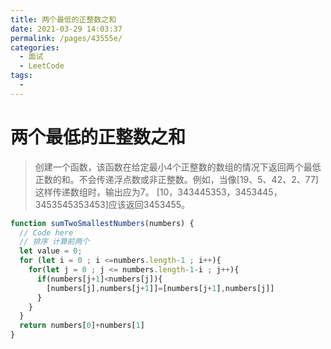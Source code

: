 ```yaml
---
title: 两个最低的正整数之和
date: 2021-03-29 14:03:37
permalink: /pages/43555e/
categories:
  - 面试
  - LeetCode
tags:
  - 
---
```


# 两个最低的正整数之和

> 创建一个函数，该函数在给定最小4个正整数的数组的情况下返回两个最低正数的和。不会传递浮点数或非正整数。例如，当像[19、5、42、2、77]这样传递数组时，输出应为7。 [10，343445353，3453445，3453545353453]应该返回3453455。

```javascript
function sumTwoSmallestNumbers(numbers) {  
  // Code here
  // 排序 计算前两个
  let value = 0;
  for (let i = 0 ; i <=numbers.length-1 ; i++){
    for(let j = 0 ; j <= numbers.length-1-i ; j++){
      if(numbers[j+1]<numbers[j]){
        [numbers[j],numbers[j+1]]=[numbers[j+1],numbers[j]]
      }
    }
  }
  return numbers[0]+numbers[1]
}
```